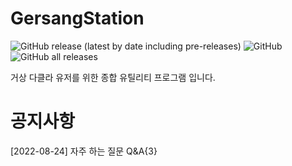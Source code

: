 # GersangStation
![GitHub release (latest by date including pre-releases)](https://img.shields.io/github/v/release/byungmeo/GersangStation)
![GitHub](https://img.shields.io/github/license/byungmeo/GersangStation)
![GitHub all releases](https://img.shields.io/github/downloads/byungmeo/GersangStation/total)

거상 다클라 유저를 위한 종합 유틸리티 프로그램 입니다.

# 공지사항
[2022-08-24] 자주 하는 질문 Q&A{3}
